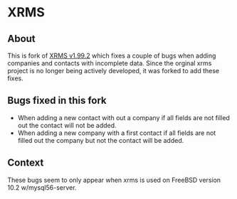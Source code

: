 # XRMS

## About
This is fork of [XRMS v1.99.2](https://sourceforge.net/projects/xrms/) which fixes a couple of bugs when adding companies and contacts with incomplete data. Since the orginal xrms project is no longer being actively developed, it was forked to add these fixes. 

## Bugs fixed in this fork
 - When adding a new contact with out a company if all fields are not filled out the contact will not be added.
 - When adding a new company with a first contact if all fields are not filled out the company but not the contact will be added.

## Context
These bugs seem to only appear when xrms is used on FreeBSD version 10.2 w/mysql56-server.
